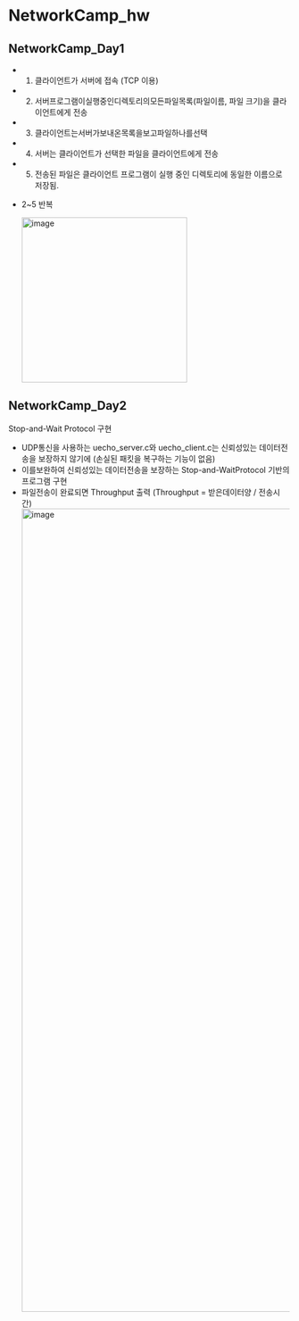 # NetworkCamp_hw

## NetworkCamp_Day1

* 1. 클라이언트가 서버에 접속 (TCP 이용)
* 2. 서버프로그램이실행중인디렉토리의모든파일목록(파일이름, 파일 크기)을 클라이언트에게 전송
* 3. 클라이언트는서버가보내온목록을보고파일하나를선택
* 4. 서버는 클라이언트가 선택한 파일을 클라이언트에게 전송
* 5. 전송된 파일은 클라이언트 프로그램이 실행 중인 디렉토리에 동일한 이름으로 저장됨.
* 2~5 반복

  <img width="296" alt="image" src="https://github.com/user-attachments/assets/b9b1e544-97bd-41f3-a00f-c7905ce8fa4d">
  
## NetworkCamp_Day2

Stop-and-Wait Protocol 구현

* UDP통신을 사용하는 uecho_server.c와 uecho_client.c는 신뢰성있는 데이터전송을 보장하지 않기에 (손실된 패킷을 복구하는 기능이 없음)
* 이를보완하여 신뢰성있는 데이터전송을 보장하는 Stop-and-WaitProtocol 기반의 프로그램 구현
* 파일전송이 완료되면 Throughput 출력 (Throughput = 받은데이터양 / 전송시간)
   <img width="1440" alt="image" src="https://github.com/user-attachments/assets/b058d7ac-ddcf-4710-b416-e87f7c29681e">




